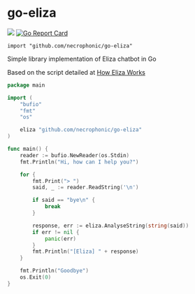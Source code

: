 # go-eliza

[![](https://godoc.org/github.com/necrophonic/go-eliza?status.svg)](http://godoc.org/github.com/necrophonic/go-eliza) [![Go Report Card](https://goreportcard.com/badge/github.com/necrophonic/go-eliza)](https://goreportcard.com/report/github.com/necrophonic/go-eliza)

```
import "github.com/necrophonic/go-eliza"
```

Simple library implementation of Eliza chatbot in Go

Based on the script detailed at [How Eliza Works](http://www.chayden.net/eliza/instructions.txt)

```go
package main

import (
	"bufio"
	"fmt"
	"os"

	eliza "github.com/necrophonic/go-eliza"
)

func main() {
	reader := bufio.NewReader(os.Stdin)
	fmt.Println("Hi, how can I help you?")

	for {
		fmt.Print("> ")
		said, _ := reader.ReadString('\n')

		if said == "bye\n" {
			break
		}

		response, err := eliza.AnalyseString(string(said))
		if err != nil {
			panic(err)
		}
		fmt.Println("[Eliza] " + response)
	}

	fmt.Println("Goodbye")
	os.Exit(0)
}
```
